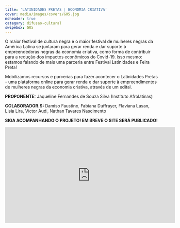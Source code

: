 ```yaml
---
title: 'LATINIDADES PRETAS | ECONOMIA CRIATIVA'
cover: media/images/covers/G05.jpg
noheader: true
category: difusao-cultural
swipebox: G05
---
```


O maior festival de cultura negra e o maior festival de mulheres negras da América Latina se juntaram para gerar renda e dar suporte à empreendedoras negras da economia criativa, como forma de contribuir para a redução dos impactos econômicos do Covid-19. Isso mesmo: estamos falando de mais uma parceria entre Festival Latinidades e Feira Preta!
  
Mobilizamos recursos e parcerias para fazer acontecer o Latinidades Pretas - uma plataforma online para gerar renda e dar suporte à empreendimentos de mulheres negras da economia criativa, através de um edital.

  
**PROPONENTE:**
Jaqueline Fernandes de Souza Silva (Instituto Afrolatinas)


**COLABORADOR.S:** 
Damiso Faustino, Fabiana Duffrayer, Flaviana Lasan, Lisia Lira, Victor Audi, Nathan Tavares Nascimento 


**SIGA ACOMPANHANDO O PROJETO! EM BREVE O SITE SERÁ PUBLICADO!**
  

<div class="video-wrapper video-wrapper-16x9">
<iframe width="560" height="315" src="https://www.youtube.com/embed/NAMtxhsHUuc" frameborder="0" allow="accelerometer; autoplay; encrypted-media; gyroscope; picture-in-picture" allowfullscreen></iframe>
</div>
  
  